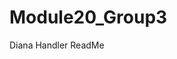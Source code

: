 # Module20_Group3
Diana Handler ReadMe



<!-- New branch for James Moon -->

<!-- New branch for Jimmy Lim -->

<!-- New branch for Sam Ramos -->

<!-- New branch for Cinthia Kim -->


